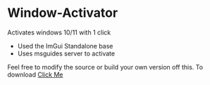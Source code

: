 # Window-Activator
Activates windows 10/11 with 1 click
- Used the ImGui Standalone base
- Uses msguides server to activate

Feel free to modify the source or build your own version off this.
To download [Click Me](https://openprompt.co)